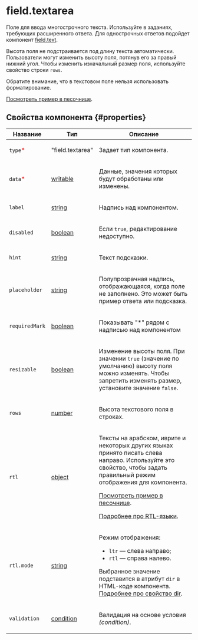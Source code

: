 # field.textarea

Поле для ввода многострочного текста. Используйте в заданиях, требующих расширенного ответа. Для однострочных ответов подойдет компонент [field.text](field.text.md).

Высота поля не подстраивается под длину текста автоматически. Пользователи могут изменить высоту поля, потянув его за правый нижний угол. Чтобы изменить изначальный размер поля, используйте свойство строки `rows`.

Обратите внимание, что в текстовом поле нельзя использовать форматирование.

[Посмотреть пример в песочнице](https://clck.ru/T7Ykn).

## Свойства компонента {#properties}

| Название                                 | Тип                                                                                    | Описание                                                                                                                                                                                                                                                                                                                                                  |
| ---------------------------------------- | -------------------------------------------------------------------------------------- | --------------------------------------------------------------------------------------------------------------------------------------------------------------------------------------------------------------------------------------------------------------------------------------------------------------------------------------------------------- |
| `type`<span style="color: red">\*</span> | "field.textarea"                                                                       | <p>Задает тип компонента.</p>                                                                                                                                                                                                                                                                                                                             |
| `data`<span style="color: red">\*</span> | <a class="xref popup-link" href="../concepts/types.dita#types/writable">writable</a>   | <p>Данные, значения которых будут обработаны или изменены.</p>                                                                                                                                                                                                                                                                                            |
| `label`                                  | <a class="xref popup-link" href="../concepts/types.dita#types/string">string</a>       | <p>Надпись над компонентом.</p>                                                                                                                                                                                                                                                                                                                           |
| `disabled`                               | <a class="xref popup-link" href="../concepts/types.dita#types/boolean">boolean</a>     | <p>Если `true`, редактирование недоступно.</p>                                                                                                                                                                                                                                                                                                            |
| `hint`                                   | <a class="xref popup-link" href="../concepts/types.dita#types/string">string</a>       | <p>Текст подсказки.</p>                                                                                                                                                                                                                                                                                                                                   |
| `placeholder`                            | <a class="xref popup-link" href="../concepts/types.dita#types/string">string</a>       | <p>Полупрозрачная надпись, отображающаяся, когда поле не заполнено. Это может быть пример ответа или подсказка.</p>                                                                                                                                                                                                                                       |
| `requiredMark`                           | <a class="xref popup-link" href="../concepts/types.dita#types/boolean">boolean</a>     | <p>Показывать "\*" рядом с надписью над компонентом</p>                                                                                                                                                                                                                                                                                                   |
| `resizable`                              | <a class="xref popup-link" href="../concepts/types.dita#types/boolean">boolean</a>     | <p>Изменение высоты поля. При значении `true` (значение по умолчанию) высоту поля можно изменять. Чтобы запретить изменять размер, установите значение `false`. </p>                                                                                                                                                                                      |
| `rows`                                   | <a class="xref popup-link" href="../concepts/types.dita#types/number">number</a>       | <p>Высота текстового поля в строках.</p>                                                                                                                                                                                                                                                                                                                  |
| `rtl`                                    | <a class="xref popup-link" href="../concepts/types.dita#types/object">object</a>       | <p>Тексты на арабском, иврите и некоторых других языках принято писать слева направо. Используйте это свойство, чтобы задать правильный режим отображения для компонента.</p><p><a href="https://clck.ru/amHBJ">Посмотреть пример в песочнице</a>.</p><p><a href="https://www.w3.org/International/questions/qa-scripts">Подробнее про RTL-языки</a>.</p> |
| `rtl.mode`                               | <a class="xref popup-link" href="../concepts/types.dita#types/string">string</a>       | <p>Режим отображения:</p><ul><li>`ltr` — слева направо;</li><li>`rtl` — справа налево.</li></ul><p>Выбранное значение подставится в атрибут `dir` в HTML-коде компонента. <a href="https://www.w3.org/International/questions/qa-html-dir">Подробнее про свойство dir</a>.</p>                                                                            |
| `validation`                             | <a class="xref popup-link" href="../concepts/types.dita#types/condition">condition</a> | <p>Валидация на основе условия <em>(condition)</em>.</p>                                                                                                                                                                                                                                                                                                  |
